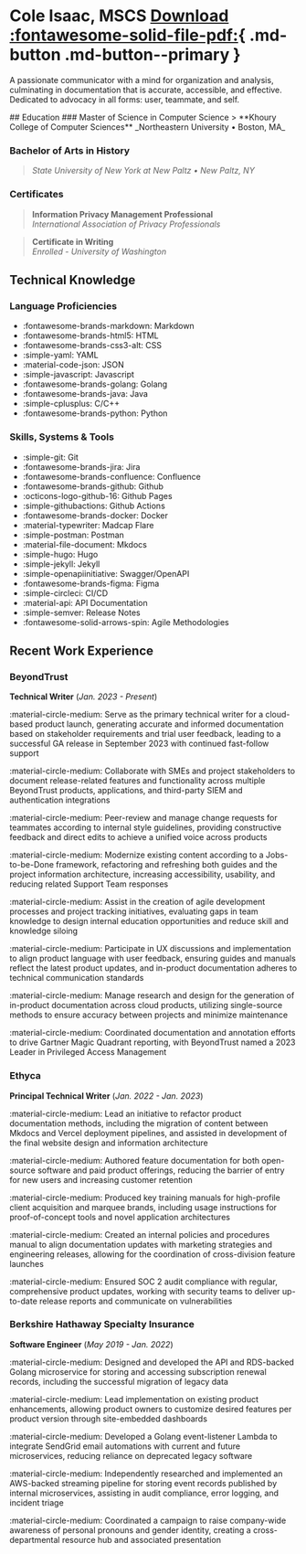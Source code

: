 # Cole Isaac, MSCS [Download :fontawesome-solid-file-pdf:](./assets/pdfs/garbo-cv.pdf){ .md-button .md-button--primary }

A passionate communicator with a mind for organization and analysis, culminating in documentation that is accurate, accessible, and effective. Dedicated to advocacy in all forms: user, teammate, and self. 

<div id="resume" markdown>
## Education
### Master of Science in Computer Science
> **Khoury College of Computer Sciences**  
_Northeastern University • Boston, MA_

### Bachelor of Arts in History
> _State University of New York at New Paltz • New Paltz, NY_

### Certificates
> **Information Privacy Management Professional**  
_International Association of Privacy Professionals_

> **Certificate in Writing**  
_Enrolled - University of Washington_

## Technical Knowledge
### Language Proficiencies
- :fontawesome-brands-markdown: Markdown
- :fontawesome-brands-html5: HTML 
- :fontawesome-brands-css3-alt: CSS
- :simple-yaml: YAML
- :material-code-json: JSON
- :simple-javascript: Javascript
- :fontawesome-brands-golang: Golang
- :fontawesome-brands-java: Java
- :simple-cplusplus: C/C++ 
- :fontawesome-brands-python: Python

### Skills, Systems & Tools
- :simple-git: Git
- :fontawesome-brands-jira: Jira
- :fontawesome-brands-confluence: Confluence
- :fontawesome-brands-github: Github
- :octicons-logo-github-16: Github Pages
- :simple-githubactions: Github Actions
- :fontawesome-brands-docker: Docker
- :material-typewriter: Madcap Flare
- :simple-postman: Postman
- :material-file-document: Mkdocs
- :simple-hugo: Hugo
- :simple-jekyll: Jekyll
- :simple-openapiinitiative: Swagger/OpenAPI
- :fontawesome-brands-figma: Figma
- :simple-circleci: CI/CD 
- :material-api: API Documentation
- :simple-semver: Release Notes
- :fontawesome-solid-arrows-spin: Agile Methodologies
	
## Recent Work Experience
### BeyondTrust
<span class="bump"><strong>Technical Writer</strong> (<em>Jan. 2023 - Present</em>)</span>

<div class="indent" markdown>
:material-circle-medium: Serve as the primary technical writer for a cloud-based product launch, generating accurate and informed documentation based on stakeholder requirements and trial user feedback, leading to a successful GA release in September 2023 with continued fast-follow support

:material-circle-medium: Collaborate with SMEs and project stakeholders to document release-related features and functionality across multiple BeyondTrust products, applications, and third-party SIEM and authentication integrations

:material-circle-medium: Peer-review and manage change requests for teammates according to internal style guidelines, providing constructive feedback and direct edits to achieve a unified voice across products

:material-circle-medium: Modernize existing content according to a Jobs-to-be-Done framework, refactoring and refreshing both guides and the project information architecture, increasing accessibility, usability, and reducing related Support Team responses

:material-circle-medium: Assist in the creation of agile development processes and project tracking initiatives, evaluating gaps in team knowledge to design internal education opportunities and reduce skill and knowledge siloing

:material-circle-medium: Participate in UX discussions and implementation to align product language with user feedback, ensuring guides and manuals reflect the latest product updates, and in-product documentation adheres to technical communication standards

:material-circle-medium: Manage research and design for the generation of in-product documentation across cloud products, utilizing single-source methods to ensure accuracy between projects and minimize maintenance

:material-circle-medium: Coordinated documentation and annotation efforts to drive Gartner Magic Quadrant reporting, with BeyondTrust named a 2023 Leader in Privileged Access Management
</div> 

### Ethyca
<span class="bump"><strong>Principal Technical Writer</strong> (<em>Jan. 2022 - Jan. 2023</em>)</span>

<div class="indent" markdown>
:material-circle-medium: Lead an initiative to refactor product documentation methods, including the migration of content between Mkdocs and Vercel deployment pipelines, and assisted in development of the final website design and information architecture

:material-circle-medium: Authored feature documentation for both open-source software and paid product offerings, reducing the barrier of entry for new users and increasing customer retention

:material-circle-medium: Produced key training manuals for high-profile client acquisition and marquee brands, including usage instructions for proof-of-concept tools and novel application architectures 

:material-circle-medium: Created an internal policies and procedures manual to align documentation updates with marketing strategies and engineering releases, allowing for the coordination of cross-division feature launches 

:material-circle-medium: Ensured SOC 2 audit compliance with regular, comprehensive product updates, working with security teams to deliver up-to-date release reports and communicate on vulnerabilities
</div>

### Berkshire Hathaway Specialty Insurance
<span class="bump"><strong>Software Engineer</strong> (<em>May 2019 - Jan. 2022</em>)</span>

<div class="indent" markdown>
:material-circle-medium: Designed and developed the API and RDS-backed Golang microservice for storing and accessing subscription renewal records, including the successful migration of legacy data

:material-circle-medium: Lead implementation on existing product enhancements, allowing product owners to customize desired features per product version through site-embedded dashboards

:material-circle-medium: Developed a Golang event-listener Lambda to integrate SendGrid email automations with current and future microservices, reducing reliance on deprecated legacy software

:material-circle-medium: Independently researched and implemented an AWS-backed streaming pipeline for storing event records published by internal microservices, assisting in audit compliance, error logging, and incident triage

:material-circle-medium: Coordinated a campaign to raise company-wide awareness of personal pronouns and gender identity, creating a cross-departmental resource hub and associated presentation
</div>
</div>